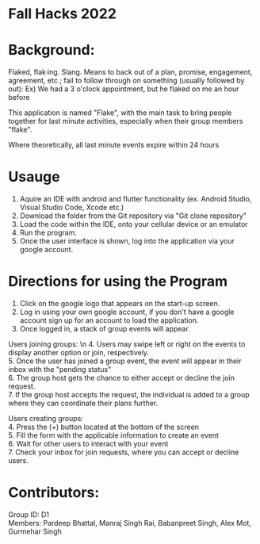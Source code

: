 # Fall Hacks 2022

# Background: 

Flaked, flak·ing. Slang. Means to back out of a plan, promise, engagement, agreement, etc.; fail to follow through on something (usually followed by out): 
Ex) We had a 3 o'clock appointment, but he flaked on me an hour before <br />

This application is named "Flake", with the main task to bring people together for last minute activities, especially when their group members "flake". <br />


Where theoretically, all last minute events expire within 24 hours <br />

# Usauge <br />
1. Aquire an IDE with android and flutter functionality (ex. Android Studio, Visual Studio Code, Xcode etc.) <br />
2. Download the folder from the Git repository via "Git clone repository" <br />
3. Load the code within the IDE, onto your cellular device or an emulator <br />
4. Run the program. <br />
5. Once the user interface is shown, log into the application via your google account. <br />

# Directions for using the Program <br />

1. Click on the google logo that appears on the start-up screen. <br />
2. Log in using your own google account, if you don't have a google account sign up for an account to load the application. <br />
3. Once logged in, a stack of group events will appear. <br />

Users joining groups: \n
4. Users may swipe left or right on the events to display another option or join, respectively. <br />
5. Once the user has joined a group event, the event will appear in their inbox with the "pending status" <br />
6. The group host gets the chance to either accept or decline the join request. <br />
7. If the group host accepts the request, the individual is added to a group where they can coordinate their plans further. <br />

Users creating groups: <br />
4. Press the (+) button located at the bottom of the screen <br />
5. Fill the form with the applicable information to create an event <br />
6. Wait for other users to interact with your event <br />
7. Check your inbox for join requests, where you can accept or decline users. <br />


# Contributors: <br />
Group ID: D1 <br />
Members: Pardeep Bhattal, Manraj Singh Rai, Babanpreet Singh, Alex Mot, Gurmehar Singh <br />

